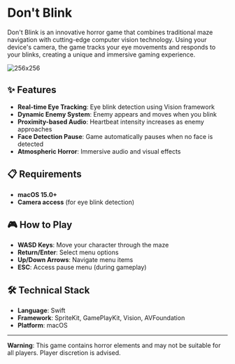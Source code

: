 # Don't Blink 

Don't Blink is an innovative horror game that combines traditional maze navigation with cutting-edge computer vision technology. Using your device's camera, the game tracks your eye movements and responds to your blinks, creating a unique and immersive gaming experience.

![256x256](https://github.com/user-attachments/assets/a68d2e37-7333-4cd9-b4b3-9458d6c8cfd0)

## ✨ Features

- **Real-time Eye Tracking**: Eye blink detection using Vision framework
- **Dynamic Enemy System**: Enemy appears and moves when you blink
- **Proximity-based Audio**: Heartbeat intensity increases as enemy approaches
- **Face Detection Pause**: Game automatically pauses when no face is detected
- **Atmospheric Horror**: Immersive audio and visual effects

## 📋 Requirements

- **macOS 15.0+**
- **Camera access** (for eye blink detection)

## 🎮 How to Play

- **WASD Keys**: Move your character through the maze
- **Return/Enter**: Select menu options
- **Up/Down Arrows**: Navigate menu items
- **ESC**: Access pause menu (during gameplay)

## 🛠️ Technical Stack

- **Language**: Swift
- **Framework**: SpriteKit, GamePlayKit, Vision, AVFoundation
- **Platform**: macOS

---

**Warning**: This game contains horror elements and may not be suitable for all players. Player discretion is advised.
